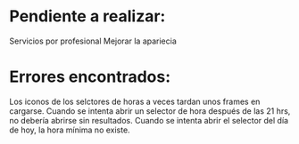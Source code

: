 # Pendiente a realizar:
Servicios por profesional
Mejorar la apariecia

# Errores encontrados:
Los iconos de los selctores de horas a veces tardan unos frames en cargarse.
Cuando se intenta abrir un selector de hora después de las 21 hrs, no debería abrirse sin resultados.
Cuando se intenta abrir el selector del día de hoy, la hora mínima no existe.